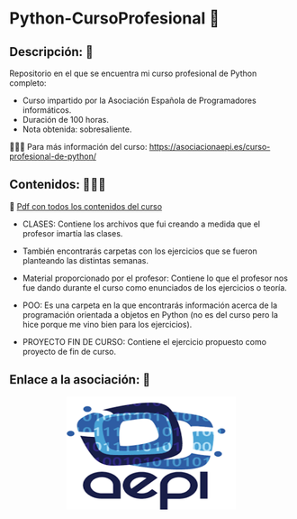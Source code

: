 # Python-CursoProfesional :wrench:

## Descripción: 📄
Repositorio en el que se encuentra mi curso profesional de Python completo:
  - Curso impartido por la Asociación Española de Programadores informáticos.
  - Duración de 100 horas.
  - Nota obtenida: sobresaliente.

🧑🏻‍💻 Para más información del curso: https://asociacionaepi.es/curso-profesional-de-python/

## Contenidos: 🧑🏻‍🏫

💼 <a href="curso-profesional-de-Python.pdf">Pdf con todos los contenidos del curso</a>

  - CLASES: Contiene los archivos que fui creando a medida que el profesor imartía las clases.

  - También encontrarás carpetas con los ejercicios que se fueron planteando las distintas semanas.

  - Material proporcionado por el profesor: Contiene lo que el profesor nos fue dando durante el curso como enunciados de los ejercicios o teoría.

  - POO: Es una carpeta en la que encontrarás información acerca de la programación orientada a objetos en Python (no es del curso pero la hice porque me vino bien para los ejercicios).

  - PROYECTO FIN DE CURSO: Contiene el ejercicio propuesto como proyecto de fin de curso.

## Enlace a la asociación: :link:
<p align="center">
<a href="https://asociacionaepi.es/" target="_blank"><img align="center" src="aepi.png" alt="AEPI" height="200" width="300" /></a>
</p>
